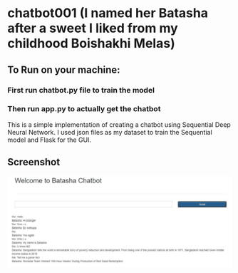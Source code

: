 # chatbot001 (I named her Batasha after a sweet I liked from my childhood Boishakhi Melas)
## To Run on your machine:
### First run chatbot.py file to train the model
### Then run app.py to actually get the chatbot

This is a simple implementation of creating a chatbot using Sequential Deep Neural Network. I used json files as my dataset to train the Sequential model and Flask for the GUI.

## Screenshot
![Screenshot of Batasha the chatbot](https://github.com/jubaer-ad/chatbot001/blob/master/chatbotBatashaSS.JPG)
